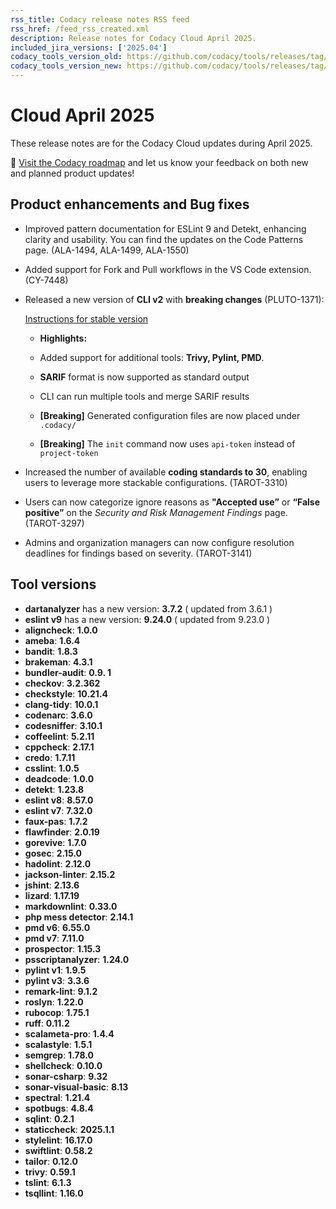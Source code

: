 ```yaml
---
rss_title: Codacy release notes RSS feed
rss_href: /feed_rss_created.xml
description: Release notes for Codacy Cloud April 2025.
included_jira_versions: ['2025.04']
codacy_tools_version_old: https://github.com/codacy/tools/releases/tag/8.0.101
codacy_tools_version_new: https://github.com/codacy/tools/releases/tag/8.2.11-fixdepsversioning.3.c3fc4b0
---
```


# Cloud April 2025

These release notes are for the Codacy Cloud updates during April 2025.

📢 [Visit the Codacy roadmap](https://roadmap.codacy.com) and <span class="skip-vale">let us know</span> your feedback on both new and planned product updates!

## Product enhancements and Bug fixes
- Improved pattern documentation for ESLint 9 and Detekt, enhancing clarity and usability. You can find the updates on the Code Patterns page. (ALA-1494, ALA-1499, ALA-1550)
- Added support for Fork and Pull workflows in the VS Code extension. (CY-7448)
- Released a new version of **CLI v2** with **breaking changes** (PLUTO-1371): 
    
   [Instructions for stable version](https://github.com/codacy/codacy-cli-v2?tab=readme-ov-file#breaking-changes)
  
  -  **Highlights:**

    -   Added support for additional tools: **Trivy, Pylint, PMD**.
    -   **SARIF** format is now supported as standard output
    -   CLI can run multiple tools and merge SARIF results
    -   **\[Breaking]** Generated configuration files are now placed under `.codacy/`
    -   **\[Breaking]** The `init` command now uses `api-token` instead of `project-token`
- Increased the number of available **coding standards to 30**, enabling users to leverage more stackable configurations. (TAROT-3310)
- Users can now categorize ignore reasons as **"Accepted use”** or **“False positive”** on the *Security and Risk Management Findings* page. (TAROT-3297)
- Admins and organization managers can now configure resolution deadlines for findings based on severity. (TAROT-3141)


## Tool versions

-  **dartanalyzer** has a new version: **3.7.2** ( updated from 3.6.1 )
-  **eslint v9** has a new version: **9.24.0** ( updated from 9.23.0 )
-  **aligncheck**: **1.0.0**
-  **ameba**: **1.6.4**
-  **bandit**: **1.8.3**
-  **brakeman**: **4.3.1**
-  **bundler-audit**: **0.9. 1**
-  **checkov**: **3.2.362**
-  **checkstyle**: **10.21.4**
-  **clang-tidy**: **10.0.1**
-  **codenarc**: **3.6.0**
-  **codesniffer**: **3.10.1**
-  **coffeelint**: **5.2.11**
-  **cppcheck**: **2.17.1**
-  **credo**: **1.7.11**
-  **csslint**: **1.0.5**
-  **deadcode**: **1.0.0**
-  **detekt**: **1.23.8**
-  **eslint v8**: **8.57.0**
-  **eslint v7**: **7.32.0**
-  **faux-pas**: **1.7.2**
-  **flawfinder**: **2.0.19**
-  **gorevive**: **1.7.0**
-  **gosec**: **2.15.0**
-  **hadolint**: **2.12.0**
-  **jackson-linter**: **2.15.2**
-  **jshint**: **2.13.6**
-  **lizard**: **1.17.19**
-  **markdownlint**: **0.33.0**
-  **php mess detector**: **2.14.1**
-  **pmd v6**: **6.55.0**
-  **pmd v7**: **7.11.0**
-  **prospector**: **1.15.3**
-  **psscriptanalyzer**: **1.24.0**
-  **pylint v1**: **1.9.5**
-  **pylint v3**: **3.3.6**
-  **remark-lint**: **9.1.2**
-  **roslyn**: **1.22.0**
-  **rubocop**: **1.75.1**
-  **ruff**: **0.11.2**
-  **scalameta-pro**: **1.4.4**
-  **scalastyle**: **1.5.1**
-  **semgrep**: **1.78.0**
-  **shellcheck**: **0.10.0**
-  **sonar-csharp**: **9.32**
-  **sonar-visual-basic**: **8.13**
-  **spectral**: **1.21.4**
-  **spotbugs**: **4.8.4**
-  **sqlint**: **0.2.1**
-  **staticcheck**: **2025.1.1**
-  **stylelint**: **16.17.0**
-  **swiftlint**: **0.58.2**
-  **tailor**: **0.12.0**
-  **trivy**: **0.59.1**
-  **tslint**: **6.1.3**
-  **tsqllint**: **1.16.0**